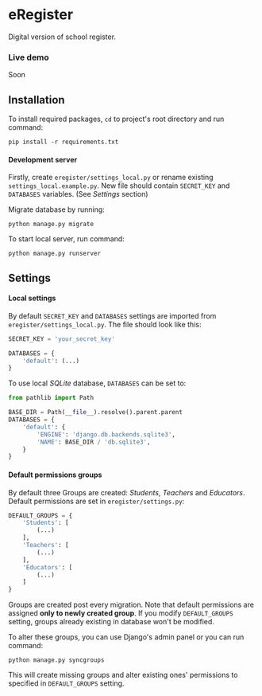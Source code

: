 # eRegister

Digital version of school register.

### Live demo

Soon

## Installation

To install required packages, `cd` to project's root directory and run command:

```
pip install -r requirements.txt
```

#### Development server

Firstly, create `eregister/settings_local.py` or rename existing `settings_local.example.py`. New file should contain `SECRET_KEY` and `DATABASES` variables. (See _Settings_ section)

Migrate database by running:

```
python manage.py migrate
```

To start local server, run command:

```
python manage.py runserver
```

## Settings

#### Local settings

By default `SECRET_KEY` and `DATABASES` settings are imported from `eregister/settings_local.py`. The file should look like this:

```python
SECRET_KEY = 'your_secret_key'

DATABASES = {
    'default': (...)
}

```

To use local _SQLite_ database, `DATABASES` can be set to:

```python
from pathlib import Path

BASE_DIR = Path(__file__).resolve().parent.parent
DATABASES = {
    'default': {
        'ENGINE': 'django.db.backends.sqlite3',
        'NAME': BASE_DIR / 'db.sqlite3',
    }
}
```

#### Default permissions groups

By default three Groups are created: _Students_, _Teachers_ and _Educators_. Default permissions are set in `eregister/settings.py`:

```python
DEFAULT_GROUPS = {
    'Students': [
        (...)
    ],
    'Teachers': [
        (...)
    ],
    'Educators': [
        (...)
    ]
}
```

Groups are created post every migration. Note that default permissions are assigned **only to newly created group**. If you modify `DEFAULT_GROUPS` setting, groups already existing in database won't be modified.

To alter these groups, you can use Django's admin panel or you can run command:

```
python manage.py syncgroups
```

This will create missing groups and alter existing ones' permissions to specified in `DEFAULT_GROUPS` setting.
